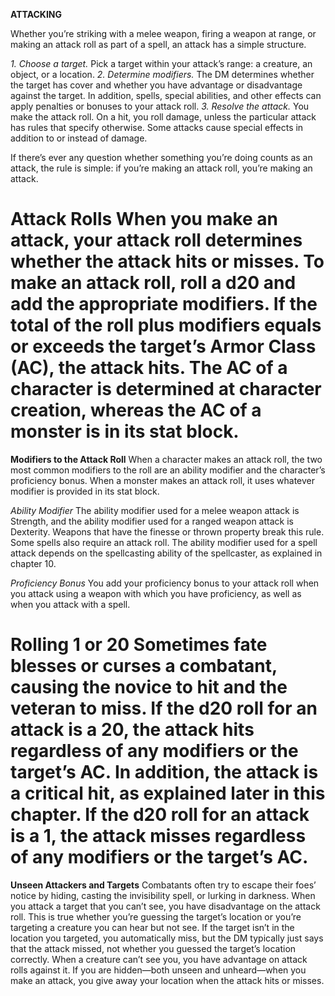__**ATTACKING**__

Whether you’re striking with a melee weapon, firing a weapon at range, or making an attack roll as part of a spell, an attack has a simple structure.

*1. Choose a target.* Pick a target within your attack’s range: a creature, an object, or a location.
*2. Determine modifiers.* The DM determines whether the target has cover and whether you have advantage or disadvantage against the target. In addition, spells, special abilities, and other effects can apply penalties or bonuses to your attack roll.
*3. Resolve the attack.* You make the attack roll. On a hit, you roll damage, unless the particular attack has rules that specify otherwise. Some attacks cause special effects in addition to or instead of damage.

If there’s ever any question whether something you’re doing counts as an attack, the rule is simple: if you’re making an attack roll, you’re making an attack.

**Attack Rolls**
When you make an attack, your attack roll determines whether the attack hits or misses. To make an attack roll, roll a d20 and add the appropriate modifiers. If the total of the roll plus modifiers equals or exceeds the target’s Armor Class (AC), the attack hits. The AC of a character is determined at character creation, whereas the AC of a monster is in its stat block.
===

**Modifiers to the Attack Roll**
When a character makes an attack roll, the two most common modifiers to the roll are an ability modifier and the character’s proficiency bonus. When a monster makes an attack roll, it uses whatever modifier is provided in its stat block.

*Ability Modifier* The ability modifier used for a melee weapon attack is Strength, and the ability modifier used for a ranged weapon attack is Dexterity. Weapons that have the finesse or thrown property break this rule.
Some spells also require an attack roll. The ability modifier used for a spell attack depends on the spellcasting ability of the spellcaster, as explained in chapter 10.

*Proficiency Bonus* You add your proficiency bonus to your attack roll when you attack using a weapon with which you have proficiency, as well as when you attack with a spell.

**Rolling 1 or 20**
Sometimes fate blesses or curses a combatant, causing the novice to hit and the veteran to miss.
If the d20 roll for an attack is a 20, the attack hits regardless of any modifiers or the target’s AC. In addition, the attack is a critical hit, as explained later in this chapter.
If the d20 roll for an attack is a 1, the attack misses regardless of any modifiers or the target’s AC.
===

**Unseen Attackers and Targets**
Combatants often try to escape their foes’ notice by hiding, casting the invisibility spell, or lurking in darkness.
When you attack a target that you can’t see, you have disadvantage on the attack roll. This is true whether you’re guessing the target’s location or you’re targeting a creature you can hear but not see. If the target isn’t in the location you targeted, you automatically miss, but the DM typically just says that the attack missed, not whether you guessed the target’s location correctly.
When a creature can’t see you, you have advantage on attack rolls against it.
If you are hidden—both unseen and unheard—when you make an attack, you give away your location when the attack hits or misses.